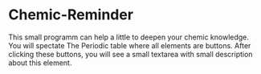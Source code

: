 # Chemic-Reminder
This small programm can help a little to deepen your chemic knowledge. You will spectate The Periodic table where all elements are buttons. After clicking these buttons, you will see a small textarea with small description about this element.
